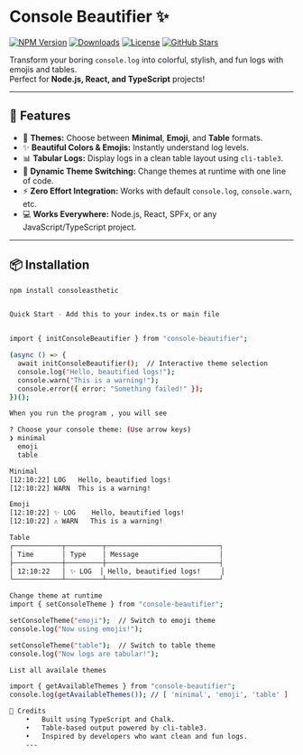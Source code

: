 # Console Beautifier ✨  

[![NPM Version](https://img.shields.io/npm/v/console-beautifier.svg)](https://www.npmjs.com/package/console-beautifier)
[![Downloads](https://img.shields.io/npm/dm/console-beautifier.svg)](https://www.npmjs.com/package/console-beautifier)
[![License](https://img.shields.io/npm/l/console-beautifier.svg)](https://github.com/your-username/console-beautifier/blob/main/LICENSE)
[![GitHub Stars](https://img.shields.io/github/stars/your-username/console-beautifier.svg?style=social)](https://github.com/your-username/console-beautifier)

Transform your boring `console.log` into colorful, stylish, and fun logs with emojis and tables.  
Perfect for **Node.js, React, and TypeScript** projects!

---

## 🌟 Features
- 🎨 **Themes:** Choose between **Minimal**, **Emoji**, and **Table** formats.
- ✨ **Beautiful Colors & Emojis:** Instantly understand log levels.
- 📊 **Tabular Logs:** Display logs in a clean table layout using `cli-table3`.
- 🔄 **Dynamic Theme Switching:** Change themes at runtime with one line of code.
- ⚡ **Zero Effort Integration:** Works with default `console.log`, `console.warn`, etc.
- 💻 **Works Everywhere:** Node.js, React, SPFx, or any JavaScript/TypeScript project.

---

## 📦 Installation
```bash
npm install consoleasthetic


Quick Start - Add this to your index.ts or main file


import { initConsoleBeautifier } from "console-beautifier";

(async () => {
  await initConsoleBeautifier();  // Interactive theme selection
  console.log("Hello, beautified logs!");
  console.warn("This is a warning!");
  console.error({ error: "Something failed!" });
})();

When you run the program , you will see

? Choose your console theme: (Use arrow keys)
❯ minimal
  emoji
  table

Minimal
[12:10:22] LOG   Hello, beautified logs!
[12:10:22] WARN  This is a warning!

Emoji
[12:10:22] ✨ LOG    Hello, beautified logs!
[12:10:22] ⚠️ WARN   This is a warning!

Table
┌────────────┬─────────┬────────────────────────────┐
│ Time       │ Type    │ Message                    │
├────────────┼─────────┼────────────────────────────┤
│ 12:10:22   │ ✨ LOG  │ Hello, beautified logs!     │
└────────────┴─────────┴────────────────────────────┘

Change theme at runtime
import { setConsoleTheme } from "console-beautifier";

setConsoleTheme("emoji");  // Switch to emoji theme
console.log("Now using emojis!");

setConsoleTheme("table");  // Switch to table theme
console.log("Now logs are tabular!");

List all availale themes

import { getAvailableThemes } from "console-beautifier";
console.log(getAvailableThemes()); // [ 'minimal', 'emoji', 'table' ]

🙌 Credits
	•	Built using TypeScript and Chalk.
	•	Table-based output powered by cli-table3.
	•	Inspired by developers who want clean and fun logs.
    ---


